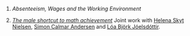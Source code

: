 1. *Absenteeism, Wages and the Working Environment*  

1. [*The male shortcut to math achievement*](https://ssrn.com/abstract=4766059)
Joint work with [Helena Skyt Nielsen](https://pure.au.dk/portal/da/persons/helena-skyt-nielsen(a376b058-2706-47a8-a3a7-75a8f8cd226f).html), [Simon Calmar Andersen](https://pure.au.dk/portal/da/persons/simon-calmar-andersen(09e68d86-ccc9-4ca4-84e6-468333d19362).html) and [Lóa Björk Jóelsdóttir](https://pure.au.dk/portal/da/persons/loa-bjoerk-joelsdottir(c54bc8ee-77a2-4e3f-bd5d-67effd9a19b1).html).
